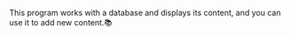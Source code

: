 This program works with a database and displays its content, and you can use it to add new content.📚
